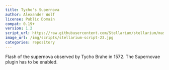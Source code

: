 ```yaml
---
title: Tycho's Supernova
author: Alexander Wolf
license: Public Domain
compat: 0.19+
version: 1.2
script_url: https://raw.githubusercontent.com/Stellarium/stellarium/master/scripts/supernova.ssc
image_url: /img/scripts/stellarium-script-23.jpg
categories: repository
---
```

Flash of the supernova observed by Tycho Brahe in 1572. The Supernovae plugin has to be enabled.